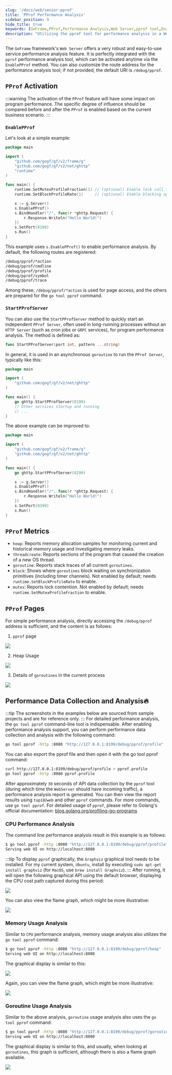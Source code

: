 ```yaml
---
slug: '/docs/web/senior-pprof'
title: 'PProf Performance Analysis'
sidebar_position: 9
hide_title: true
keywords: [GoFrame,PProf,Performance Analysis,Web Server,pprof tool,EnablePProf,PProf Server,GoFrame framework,Performance Optimization,Go tool]
description: "Utilizing the pprof tool for performance analysis in a Web Server built with the GoFrame framework. The GoFrame framework integrates pprof, allowing for easy activation of performance analysis through the EnablePProf method. It also explores how to set up an independent PProf Server to effectively monitor key metrics such as memory usage, goroutine behavior, and CPU performance. The document provides concrete command line examples and analysis."
---
```


The `GoFrame` framework's `Web Server` offers a very robust and easy-to-use service performance analysis feature. It is perfectly integrated with the `pprof` performance analysis tool, which can be activated anytime via the `EnablePProf` method. You can also customize the route address for the performance analysis tool; if not provided, the default URI is `/debug/pprof`.

## `PProf` Activation
:::warning
The activation of the `PProf` feature will have some impact on program performance. The specific degree of influence should be compared before and after the `PProf` is enabled based on the current business scenario.
:::
### `EnablePProf`

Let's look at a simple example:

```go
package main

import (
    "github.com/gogf/gf/v2/frame/g"
    "github.com/gogf/gf/v2/net/ghttp"
    "runtime"
)

func main() {
    runtime.SetMutexProfileFraction(1) // (optional) Enable lock call tracing
    runtime.SetBlockProfileRate(1)     // (optional) Enable blocking operation tracing

    s := g.Server()
    s.EnablePProf()
    s.BindHandler("/", func(r *ghttp.Request) {
        r.Response.Writeln("Hello World!")
    })
    s.SetPort(8199)
    s.Run()
}
```

This example uses `s.EnablePProf()` to enable performance analysis. By default, the following routes are registered:

```html
/debug/pprof/*action
/debug/pprof/cmdline
/debug/pprof/profile
/debug/pprof/symbol
/debug/pprof/trace
```

Among these, `/debug/pprof/*action` is used for page access, and the others are prepared for the `go tool pprof` command.

### `StartPProfServer`

You can also use the `StartPProfServer` method to quickly start an independent `PProf Server`, often used in long-running processes without an `HTTP Server` (such as cron jobs or `GRPC` services), for program performance analysis. The method is defined as:

```go
func StartPProfServer(port int, pattern ...string)
```

In general, it is used in an asynchronous `goroutine` to run the `PProf Server`, typically like this:

```go
package main

import (
    "github.com/gogf/gf/v2/net/ghttp"
)

func main() {
    go ghttp.StartPProfServer(8199)
    // Other services startup and running
    // ...
}
```

The above example can be improved to:

```go
package main

import (
    "github.com/gogf/gf/v2/frame/g"
    "github.com/gogf/gf/v2/net/ghttp"
)

func main() {
    go ghttp.StartPProfServer(8299)

    s := g.Server()
    s.EnablePProf()
    s.BindHandler("/", func(r *ghttp.Request) {
        r.Response.Writeln("Hello World!")
    })
    s.SetPort(8199)
    s.Run()
}
```

## `PProf` Metrics

- `heap`: Reports memory allocation samples for monitoring current and historical memory usage and investigating memory leaks.
- `threadcreate`: Reports sections of the program that caused the creation of a new OS thread.
- `goroutine`: Reports stack traces of all current `goroutines`.
- `block`: Shows where `goroutines` block waiting on synchronization primitives (including timer channels). Not enabled by default; needs `runtime.SetBlockProfileRate` to enable.
- `mutex`: Reports lock contention. Not enabled by default; needs `runtime.SetMutexProfileFraction` to enable.

## `PProf` Pages

For simple performance analysis, directly accessing the `/debug/pprof` address is sufficient, and the content is as follows:

1. `pprof` page

![](/markdown/0c6356506eecaa796495070aab32fcb6.png)

2. Heap Usage

![](/markdown/990043747df320652c2ab0944f259f73.png)

3. Details of `goroutines` in the current process

![](/markdown/4aad1989545e9fe67cf46de3b06686aa.png)

## Performance Data Collection and Analysis🔥
:::tip
The screenshots in the examples below are sourced from sample projects and are for reference only.
:::
For detailed performance analysis, the `go tool pprof` command-line tool is indispensable. After enabling performance analysis support, you can perform performance data collection and analysis with the following command:

```bash
go tool pprof -http :8080 "http://127.0.0.1:8199/debug/pprof/profile"
```

You can also export the pprof file and then open it with the go tool pprof command:

```bash
curl http://127.0.0.1:8199/debug/pprof/profile > pprof.profile
go tool pprof -http :8080 pprof.profile
```

After approximately `30` seconds of API data collection by the `pprof` tool (during which time the `WebServer` should have incoming traffic), a performance analysis report is generated. You can then view the report results using `top10`/`web` and other `pprof` commands. For more commands, use `go tool pprof`. For detailed usage of `pprof`, please refer to Golang's official documentation: [blog.golang.org/profiling-go-programs](https://blog.golang.org/profiling-go-programs)

### CPU Performance Analysis

The command line performance analysis result in this example is as follows:

```bash
$ go tool pprof -http :8080 "http://127.0.0.1:8199/debug/pprof/profile"
Serving web UI on http://localhost:8080
```
:::tip
To display `pprof` graphically, the `Graphviz` graphical tool needs to be installed. For my current system, `Ubuntu`, install by executing `sudo apt-get install graphviz` (for `MacOS`, use `brew install Graphviz`).
:::
After running, it will open the following graphical API using the default browser, displaying the CPU cost path captured during this period:

![](/markdown/56387af30ed4e111df652c5918f36313.png)

You can also view the flame graph, which might be more illustrative:

![](/markdown/69a078ee228fa5ae63e91ea8bd45b6db.png)

### Memory Usage Analysis

Similar to `CPU` performance analysis, memory usage analysis also utilizes the `go tool pprof` command:

```bash
$ go tool pprof -http :8080 "http://127.0.0.1:8199/debug/pprof/heap"
Serving web UI on http://localhost:8080
```

The graphical display is similar to this:

![](/markdown/3740981520744e6a3831ba5f2c811e23.png)

Again, you can view the flame graph, which might be more illustrative:

![](/markdown/8f5ef1007b9eaddab88adadfff9f6101.png)

### Goroutine Usage Analysis

Similar to the above analysis, `goroutine` usage analysis also uses the `go tool pprof` command:

```bash
$ go tool pprof -http :8080 "http://127.0.0.1:8199/debug/pprof/goroutine"
Serving web UI on http://localhost:8080
```

The graphical display is similar to this, and usually, when looking at `goroutines`, this graph is sufficient, although there is also a flame graph available.

![](/markdown/adbc81d2a903ede5454eeb85c2ca5743.png)